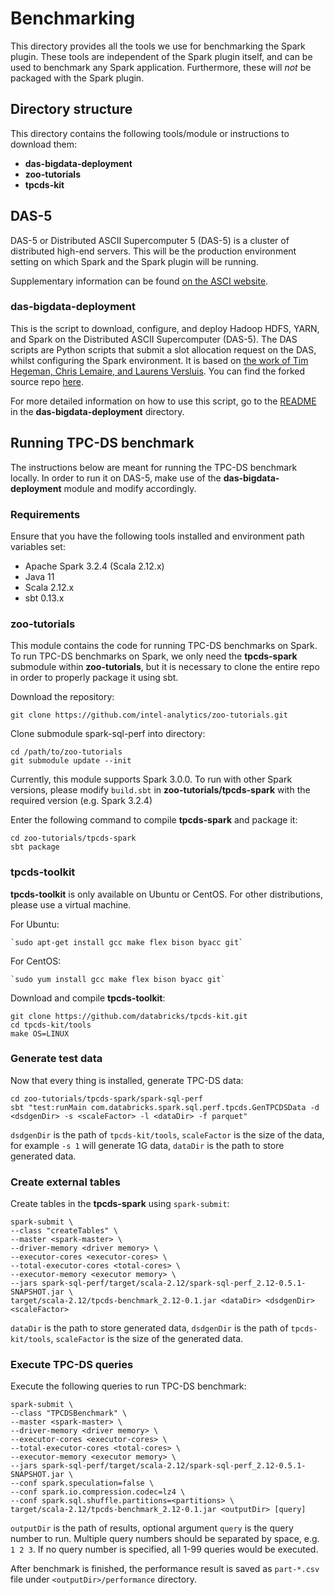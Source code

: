 # Benchmarking
This directory provides all the tools we use for benchmarking the Spark plugin. These tools are independent of the Spark plugin itself, and can be used to benchmark any Spark application. Furthermore, these will *not* be packaged with the Spark plugin.

## Directory structure
This directory contains the following tools/module or instructions to download them:
- **das-bigdata-deployment**
- **zoo-tutorials** 
- **tpcds-kit**

## DAS-5
DAS-5 or Distributed ASCII Supercomputer 5 (DAS-5) is a cluster of distributed high-end servers. This will be the production environment setting on which Spark and the Spark plugin will be running.

Supplementary information can be found [on the ASCI website](https://asci.tudelft.nl/project-das/).

### das-bigdata-deployment
This is the script to download, configure, and deploy Hadoop HDFS, YARN, and Spark on the Distributed ASCII Supercomputer (DAS-5). The DAS scripts are Python scripts that submit a slot allocation request on the DAS, whilst configuring the Spark environment. It is based on [the work of Tim Hegeman, Chris Lemaire, and Laurens Versluis](https://github.com/lfdversluis/das-bigdata-deployment). You can find the forked source repo [here](https://github.com/lfdversluis/das-bigdata-deployment).

For more detailed information on how to use this script, go to the [README](das-bigdata-deployment/README.md) in the **das-bigdata-deployment** directory.

## Running TPC-DS benchmark
The instructions below are meant for running the TPC-DS benchmark locally. In order to run it on DAS-5, make use of the **das-bigdata-deployment** module and modify accordingly.

### Requirements
Ensure that you have the following tools installed and environment path variables set:
- Apache Spark 3.2.4 (Scala 2.12.x)
- Java 11
- Scala 2.12.x
- sbt 0.13.x

### zoo-tutorials
This module contains the code for running TPC-DS benchmarks on Spark. To run TPC-DS benchmarks on Spark, we only need the **tpcds-spark** submodule within **zoo-tutorials**, but it is necessary to clone the entire repo in order to properly package it using sbt.

Download the repository:
```shell
git clone https://github.com/intel-analytics/zoo-tutorials.git
```

Clone submodule spark-sql-perf into directory:
```shell
cd /path/to/zoo-tutorials
git submodule update --init
```

Currently, this module supports Spark 3.0.0. To run with other Spark versions, please modify `build.sbt` in **zoo-tutorials/tpcds-spark**  with the required version (e.g. Spark 3.2.4)

Enter the following command to compile **tpcds-spark** and package it:
```shell
cd zoo-tutorials/tpcds-spark
sbt package
```

### tpcds-toolkit
**tpcds-toolkit** is only available on Ubuntu or CentOS. For other distributions, please use a virtual machine.

For Ubuntu:
```shell
`sudo apt-get install gcc make flex bison byacc git`
```

For CentOS:
```shell
`sudo yum install gcc make flex bison byacc git`
```

Download and compile **tpcds-toolkit**:
```shell
git clone https://github.com/databricks/tpcds-kit.git
cd tpcds-kit/tools
make OS=LINUX
```

### Generate test data ##
Now that every thing is installed, generate TPC-DS data:
```shell
cd zoo-tutorials/tpcds-spark/spark-sql-perf
sbt "test:runMain com.databricks.spark.sql.perf.tpcds.GenTPCDSData -d <dsdgenDir> -s <scaleFactor> -l <dataDir> -f parquet"
```
`dsdgenDir` is the path of `tpcds-kit/tools`, `scaleFactor` is the size of the data, for example `-s 1` will generate 1G data, `dataDir` is the path to store generated data.

### Create external tables ###
Create tables in the **tpcds-spark** using `spark-submit`:

```shell
spark-submit \
--class "createTables" \
--master <spark-master> \
--driver-memory <driver memory> \
--executor-cores <executor-cores> \
--total-executor-cores <total-cores> \
--executor-memory <executor memory> \
--jars spark-sql-perf/target/scala-2.12/spark-sql-perf_2.12-0.5.1-SNAPSHOT.jar \
target/scala-2.12/tpcds-benchmark_2.12-0.1.jar <dataDir> <dsdgenDir> <scaleFactor>
```

`dataDir` is the path to store generated data, `dsdgenDir` is the path of `tpcds-kit/tools`, `scaleFactor` is the size of the generated data.

### Execute TPC-DS queries ###
Execute the following queries to run TPC-DS benchmark:

```shell
spark-submit \
--class "TPCDSBenchmark" \
--master <spark-master> \
--driver-memory <driver memory> \
--executor-cores <executor-cores> \
--total-executor-cores <total-cores> \
--executor-memory <executor memory> \
--jars spark-sql-perf/target/scala-2.12/spark-sql-perf_2.12-0.5.1-SNAPSHOT.jar \
--conf spark.speculation=false \
--conf spark.io.compression.codec=lz4 \
--conf spark.sql.shuffle.partitions=<partitions> \
target/scala-2.12/tpcds-benchmark_2.12-0.1.jar <outputDir> [query]
```

`outputDir` is the path of results, optional argument `query`  is the query number to run. Multiple query numbers should be separated by space, e.g. `1 2 3`. If no query number is specified, all 1-99 queries would be executed.

After benchmark is finished, the performance result is saved as `part-*.csv` file under `<outputDir>/performance` directory.
